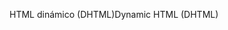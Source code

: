 <span data-ttu-id="a013f-101">HTML dinámico (DHTML)</span><span class="sxs-lookup"><span data-stu-id="a013f-101">Dynamic HTML (DHTML)</span></span>